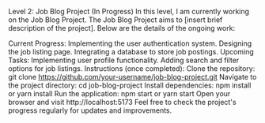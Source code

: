 Level 2: Job Blog Project (In Progress)
In this level, I am currently working on the Job Blog Project. The Job Blog Project aims to [insert brief description of the project]. Below are the details of the ongoing work:

Current Progress:
 Implementing the user authentication system.
 Designing the job listing page.
 Integrating a database to store job postings.
Upcoming Tasks:
 Implementing user profile functionality.
 Adding search and filter options for job listings.
Instructions (once completed):
Clone the repository: git clone https://github.com/your-username/job-blog-project.git
Navigate to the project directory: cd job-blog-project
Install dependencies: npm install or yarn install
Run the application: npm start or yarn start
Open your browser and visit http://localhost:5173
Feel free to check the project's progress regularly for updates and improvements.
